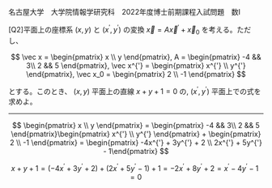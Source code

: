 名古屋大学　大学院情報学研究科　2022年度博士前期課程入試問題　数I

\[Q2]平面上の座標系 $(x,y)$ と $(x^{'}, y^{'})$ の変換 $\vec x = A\vec x^{'} + \vec x_0$ を考える。ただし、

$$
    \vec x = \begin{pmatrix} x \\ y \end{pmatrix}, 
    A = \begin{pmatrix} -4 && 3\\ 2 && 5 \end{pmatrix},
    \vec x^{'} = \begin{pmatrix} x^{'} \\ y^{'} \end{pmatrix}, 
    \vec x_0 = \begin{pmatrix} 2 \\ -1 \end{pmatrix}
$$

とする。このとき、 $(x,y)$ 平面上の直線 $x+y+1=0$ の, $(x^{'}, y^{'})$ 平面上での式を求めよ。

---

$$
    \begin{pmatrix} x \\ y \end{pmatrix} = \begin{pmatrix} -4 && 3\\ 2 && 5 \end{pmatrix}\begin{pmatrix} x^{'} \\ y^{'} \end{pmatrix} + \begin{pmatrix} 2 \\ -1 \end{pmatrix} = \begin{pmatrix} -4x^{'} + 3y^{'} + 2 \\ 2x^{'} + 5y^{'} - 1\end{pmatrix}
$$

$$
    x + y + 1 = (-4x^{'} + 3y^{'} + 2 ) + (2x^{'} + 5y^{'} - 1) + 1 = -2x^{'} + 8y^{'} + 2 = x^{'} - 4y^{'} - 1 = 0 
$$